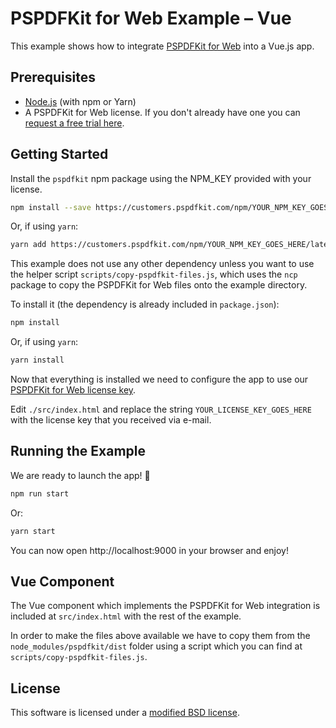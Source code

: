 # PSPDFKit for Web Example – Vue

This example shows how to integrate [PSPDFKit for Web](https://pspdfkit.com/web/) into a Vue.js app.

## Prerequisites

- [Node.js](http://nodejs.org/) (with npm or Yarn)
- A PSPDFKit for Web license. If you don't already have one
  you can [request a free trial here](https://pspdfkit.com/try/).

## Getting Started

Install the `pspdfkit` npm package using the NPM_KEY provided with your license.

```bash
npm install --save https://customers.pspdfkit.com/npm/YOUR_NPM_KEY_GOES_HERE/latest.tar.gz
```

Or, if using `yarn`:

```bash
yarn add https://customers.pspdfkit.com/npm/YOUR_NPM_KEY_GOES_HERE/latest.tar.gz
```

This example does not use any other dependency unless you want to use the helper script `scripts/copy-pspdfkit-files.js`, which uses the `ncp` package to copy the PSPDFKit for Web files onto the example directory.

To install it (the dependency is already included in `package.json`):

```bash
npm install
```

Or, if using `yarn`:

```bash
yarn install
```

Now that everything is installed we need to configure the app to use our [PSPDFKit for Web license key](https://pspdfkit.com/guides/web/current/standalone/integration).

Edit `./src/index.html` and replace the string `YOUR_LICENSE_KEY_GOES_HERE` with the license key that you received via e-mail.

## Running the Example

We are ready to launch the app! 🎉

```bash
npm run start
```

Or:

```bash
yarn start
```

You can now open http://localhost:9000 in your browser and enjoy!

## Vue Component

The Vue component which implements the PSPDFKit for Web integration is included at `src/index.html` with the rest of the example.

In order to make the files above available we have to copy them from the `node_modules/pspdfkit/dist` folder using a script which you can find at `scripts/copy-pspdfkit-files.js`.

## License

This software is licensed under a [modified BSD license](LICENSE).
